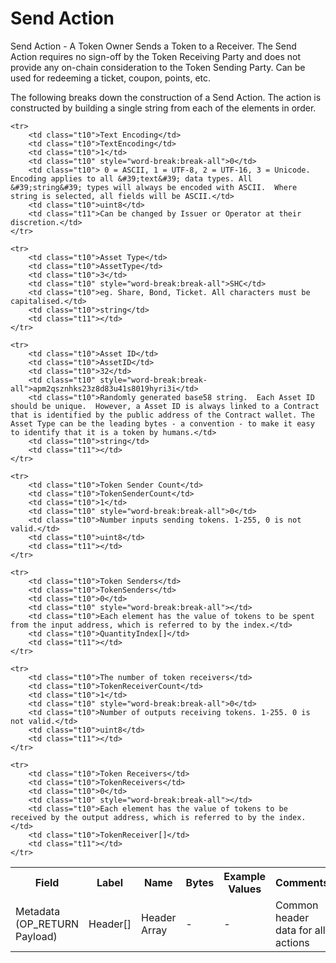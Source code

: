 
# Send Action

Send Action -  A Token Owner Sends a Token to a Receiver. The Send Action requires no sign-off by the Token Receiving Party and does not provide any on-chain consideration to the Token Sending Party.  Can be used for redeeming a ticket, coupon, points, etc.

The following breaks down the construction of a Send Action. The action is constructed by building a single string from each of the elements in order.

<table class="waffle">
	<tr style='height:19px;'>
		<th style="width:6%" class="s0">Field</th>
		<th style="width:9%" class="s1">Label</th>
		<th style="width:9%" class="s1">Name</th>
		<th style="width:2%" class="s1">Bytes</th>
		<th style="width:29%" class="s1">Example Values</th>
		<th style="width:26%" class="s1">Comments</th>
		<th style="width:5%" class="s1">Data Type</th>
		<th style="width:14%" class="s2">Amendment Restrictions</th>
	</tr>
	<tr>
		<td class="s5" rowspan="100">Metadata (OP_RETURN Payload)</td>
		<td class="t6">Header[]</td>
		<td class="t6">Header Array</td>
		<td class="t6">-</td>
		<td class="t6">-</td>
		<td class="t6">Common header data for all actions</td>
		<td class="t6">Header</td>
		<td class="t7"></td>
	</tr>

	<tr>
		<td class="t10">Text Encoding</td>
		<td class="t10">TextEncoding</td>
		<td class="t10">1</td>
		<td class="t10" style="word-break:break-all">0</td>
		<td class="t10"> 0 = ASCII, 1 = UTF-8, 2 = UTF-16, 3 = Unicode.  Encoding applies to all &#39;text&#39; data types. All &#39;string&#39; types will always be encoded with ASCII.  Where string is selected, all fields will be ASCII.</td>
		<td class="t10">uint8</td>
		<td class="t11">Can be changed by Issuer or Operator at their discretion.</td>
	</tr>

	<tr>
		<td class="t10">Asset Type</td>
		<td class="t10">AssetType</td>
		<td class="t10">3</td>
		<td class="t10" style="word-break:break-all">SHC</td>
		<td class="t10">eg. Share, Bond, Ticket. All characters must be capitalised.</td>
		<td class="t10">string</td>
		<td class="t11"></td>
	</tr>

	<tr>
		<td class="t10">Asset ID</td>
		<td class="t10">AssetID</td>
		<td class="t10">32</td>
		<td class="t10" style="word-break:break-all">apm2qsznhks23z8d83u41s8019hyri3i</td>
		<td class="t10">Randomly generated base58 string.  Each Asset ID should be unique.  However, a Asset ID is always linked to a Contract that is identified by the public address of the Contract wallet. The Asset Type can be the leading bytes - a convention - to make it easy to identify that it is a token by humans.</td>
		<td class="t10">string</td>
		<td class="t11"></td>
	</tr>

	<tr>
		<td class="t10">Token Sender Count</td>
		<td class="t10">TokenSenderCount</td>
		<td class="t10">1</td>
		<td class="t10" style="word-break:break-all">0</td>
		<td class="t10">Number inputs sending tokens. 1-255, 0 is not valid.</td>
		<td class="t10">uint8</td>
		<td class="t11"></td>
	</tr>

	<tr>
		<td class="t10">Token Senders</td>
		<td class="t10">TokenSenders</td>
		<td class="t10">0</td>
		<td class="t10" style="word-break:break-all"></td>
		<td class="t10">Each element has the value of tokens to be spent from the input address, which is referred to by the index.</td>
		<td class="t10">QuantityIndex[]</td>
		<td class="t11"></td>
	</tr>

	<tr>
		<td class="t10">The number of token receivers</td>
		<td class="t10">TokenReceiverCount</td>
		<td class="t10">1</td>
		<td class="t10" style="word-break:break-all">0</td>
		<td class="t10">Number of outputs receiving tokens. 1-255. 0 is not valid.</td>
		<td class="t10">uint8</td>
		<td class="t11"></td>
	</tr>

	<tr>
		<td class="t10">Token Receivers</td>
		<td class="t10">TokenReceivers</td>
		<td class="t10">0</td>
		<td class="t10" style="word-break:break-all"></td>
		<td class="t10">Each element has the value of tokens to be received by the output address, which is referred to by the index.</td>
		<td class="t10">TokenReceiver[]</td>
		<td class="t11"></td>
	</tr>

</table>
